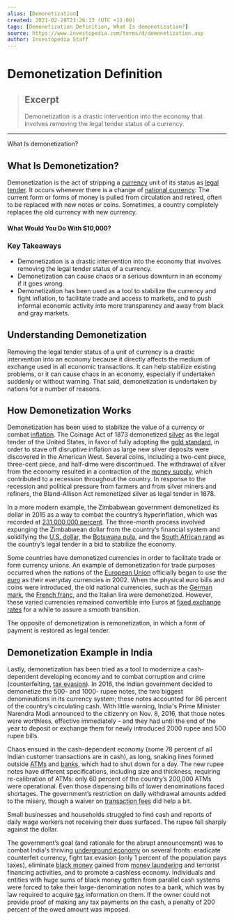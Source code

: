 ```yaml
---
alias: [Demonetization]
created: 2021-02-28T23:26:13 (UTC +11:00)
tags: [Demonetization Definition, What Is demonetization?]
source: https://www.investopedia.com/terms/d/demonetization.asp
author: Investopedia Staff
---
```


# Demonetization Definition

> ## Excerpt
> Demonetization is a drastic intervention into the economy that involves removing the legal tender status of a currency.

---

What Is demonetization?
## What Is Demonetization?

Demonetization is the act of stripping a [currency](https://www.investopedia.com/terms/c/currency.asp) unit of its status as [legal tender](https://www.investopedia.com/terms/l/legal-tender.asp). It occurs whenever there is a change of [national currency](https://www.investopedia.com/terms/n/national-currency.asp): The current form or forms of money is pulled from circulation and retired, often to be replaced with new notes or coins. Sometimes, a country completely replaces the old currency with new currency.

#### What Would You Do With $10,000?

### Key Takeaways

-   Demonetization is a drastic intervention into the economy that involves removing the legal tender status of a currency.
-   Demonetization can cause chaos or a serious downturn in an economy if it goes wrong.
-   Demonetization has been used as a tool to stabilize the currency and fight inflation, to facilitate trade and access to markets, and to push informal economic activity into more transparency and away from black and gray markets.

## Understanding Demonetization

Removing the legal tender status of a unit of currency is a drastic intervention into an economy because it directly affects the medium of exchange used in all economic transactions. It can help stabilize existing problems, or it can cause chaos in an economy, especially if undertaken suddenly or without warning. That said, demonetization is undertaken by nations for a number of reasons.

## How Demonetization Works

Demonetization has been used to stabilize the value of a currency or combat [inflation](https://www.investopedia.com/terms/i/inflation.asp). The Coinage Act of 1873 demonetized [silver](https://www.investopedia.com/terms/s/silver.asp) as the legal tender of the United States, in favor of fully adopting the [gold standard](https://www.investopedia.com/terms/g/goldstandard.asp), in order to stave off disruptive inflation as large new silver deposits were discovered in the American West. Several coins, including a two-cent piece, three-cent piece, and half-dime were discontinued. The withdrawal of silver from the economy resulted in a contraction of the [money supply](https://www.investopedia.com/terms/m/moneysupply.asp), which contributed to a recession throughout the country. In response to the recession and political pressure from farmers and from silver miners and refiners, the Bland-Allison Act remonetized silver as legal tender in 1878.

In a more modern example, the Zimbabwean government demonetized its dollar in 2015 as a way to combat the country’s hyperinflation, which was recorded at [231,000,000 percent](https://www.theguardian.com/world/2008/oct/09/zimbabwe). The three-month process involved expunging the Zimbabwean dollar from the country’s financial system and solidifying the [U.S. dollar,](https://www.investopedia.com/terms/forex/u/usd-united-states-dollar.asp) the [Botswana pula](https://www.investopedia.com/terms/forex/b/bwp-botswana-pula.asp), and the [South African rand](https://www.investopedia.com/terms/forex/z/zar-south-african-rand.asp) as the country’s legal tender in a bid to stabilize the economy.

Some countries have demonetized currencies in order to facilitate trade or form currency unions. An example of demonetization for trade purposes occurred when the nations of the [European Union](https://www.investopedia.com/terms/e/europeanunion.asp) officially began to use the [euro](https://www.investopedia.com/terms/e/euro.asp) as their everyday currencies in 2002. When the physical euro bills and coins were introduced, the old national currencies, such as the [German mark](https://www.investopedia.com/terms/d/deutschmark.asp), the [French franc](https://www.investopedia.com/terms/f/franc-f.asp), and the Italian lira were demonetized. However, these varied currencies remained convertible into Euros at [fixed exchange rates](https://www.investopedia.com/terms/f/fixedexchangerate.asp) for a while to assure a smooth transition.

The opposite of demonetization is remonetization, in which a form of payment is restored as legal tender.

## Demonetization Example in India

Lastly, demonetization has been tried as a tool to modernize a cash-dependent developing economy and to combat corruption and crime (counterfeiting, [tax evasion](https://www.investopedia.com/terms/t/taxevasion.asp)). In 2016, the Indian government decided to demonetize the 500- and 1000- rupee notes, the two biggest denominations in its currency system; these notes accounted for 86 percent of the country’s circulating cash. With little warning, India's Prime Minister Narendra Modi announced to the citizenry on Nov. 8, 2016, that those notes were worthless, effective immediately – and they had until the end of the year to deposit or exchange them for newly introduced 2000 rupee and 500 rupee bills.

Chaos ensued in the cash-dependent economy (some 78 percent of all Indian customer transactions are in cash), as long, snaking lines formed outside [ATMs](https://www.investopedia.com/terms/a/atm.asp) and [banks](https://www.investopedia.com/terms/b/bank.asp), which had to shut down for a day. The new rupee notes have different specifications, including size and thickness, requiring re-calibration of ATMs: only 60 percent of the country’s 200,000 ATMs were operational. Even those dispensing bills of lower denominations faced shortages. The government’s restriction on daily withdrawal amounts added to the misery, though a waiver on [transaction fees](https://www.investopedia.com/terms/t/transaction-fees.asp) did help a bit.

Small businesses and households struggled to find cash and reports of daily wage workers not receiving their dues surfaced. The rupee fell sharply against the dollar. 

The government’s goal (and rationale for the abrupt announcement) was to combat India's thriving [underground economy](https://www.investopedia.com/terms/u/underground-economy.asp) on several fronts: eradicate counterfeit currency, fight tax evasion (only 1 percent of the population pays taxes), eliminate [black money](https://www.investopedia.com/terms/b/black-money.asp) gained from [money laundering](https://www.investopedia.com/terms/m/moneylaundering.asp) and terrorist financing activities, and to promote a cashless economy. Individuals and entities with huge sums of black money gotten from parallel cash systems were forced to take their large-denomination notes to a bank, which was by law required to acquire [tax](https://www.investopedia.com/terms/t/taxes.asp) information on them. If the owner could not provide proof of making any tax payments on the cash, a penalty of 200 percent of the owed amount was imposed.
